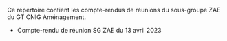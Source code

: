 
Ce répertoire contient les compte-rendus de réunions du sous-groupe ZAE du GT CNIG Aménagement.

- Compte-rendu de réunion SG ZAE du 13 avril 2023
